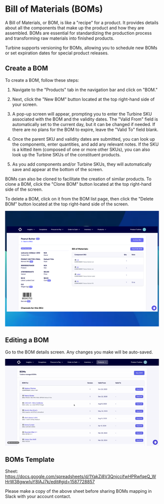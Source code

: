 # Bill of Materials (BOMs)

A Bill of Materials, or BOM, is like a "recipe" for a product. It provides details about all the components that make up the product and how they are assembled. BOMs are essential for standardizing the production process and transforming raw materials into finished products.

Turbine supports versioning for BOMs, allowing you to schedule new BOMs or set expiration dates for special product releases.

## Create a BOM

To create a BOM, follow these steps:

1. Navigate to the "Products" tab in the navigation bar and click on "BOM."

2. Next, click the "New BOM" button located at the top right-hand side of your screen.

3. A pop-up screen will appear, prompting you to enter the Turbine SKU associated with the BOM and the validity dates. The "Valid From" field is automatically set to the current day, but it can be changed if needed. If there are no plans for the BOM to expire, leave the "Valid To" field blank.

4. Once the parent SKU and validity dates are submitted, you can look up the components, enter quantities, and add any relevant notes. If the SKU is a kitted item (composed of one or more other SKUs), you can also look up the Turbine SKUs of the constituent products.

5. As you add components and/or Turbine SKUs, they will automatically save and appear at the bottom of the screen. 

BOMs can also be cloned to facilitate the creation of similar products. To clone a BOM, click the "Clone BOM" button located at the top right-hand side of the screen.

To delete a BOM, click on it from the BOM list page, then click the "Delete BOM" button located at the top right-hand side of the screen.

![Order Index Page](../../static/img/sku_details.png)

## Editing a BOM

Go to the BOM details screen. Any changes you make will be auto-saved.

![Order  Index Page](../../static/img/editing_bom2.gif)

## BOMs Template

Sheet: https://docs.google.com/spreadsheets/d/1YakZi8V3QnjccifwHPRwfqeQ_WHrW38gwwIuY8lAJ7k/edit#gid=1587728857

Please make a copy of the above sheet before sharing BOMs mapping in Slack with your account contact.
